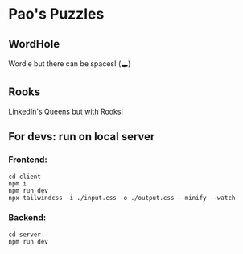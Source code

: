 # Pao's Puzzles

## WordHole
Wordle but there can be spaces! (🕳️)

## Rooks
LinkedIn's Queens but with Rooks!


## For devs: run on local server

### Frontend:
```
cd client
npm i
npm run dev
npx tailwindcss -i ./input.css -o ./output.css --minify --watch
```
### Backend:
```
cd server
npm run dev
```
